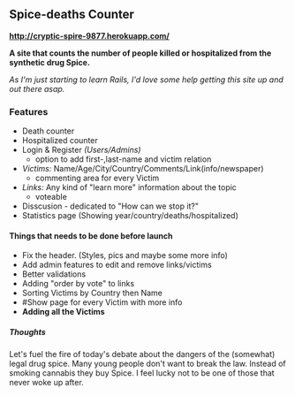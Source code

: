 ## Spice-deaths Counter

**http://cryptic-spire-9877.herokuapp.com/**

**A site that counts the number of people killed or hospitalized from the synthetic drug Spice.**

*As I'm just starting to learn Rails, I'd love some help getting this site up and out there asap.*

### Features

* Death counter
* Hospitalized counter
* Login & Register *(Users/Admins)*
  * option to add first-,last-name and victim relation
* *Victims:* Name/Age/City/Country/Comments/Link(info/newspaper)
  * commenting area for every Victim
* *Links:* Any kind of "learn more" information about the topic
  * voteable
* Disscusion - dedicated to "How can we stop it?"
* Statistics page (Showing year/country/deaths/hospitalized)

#### Things that needs to be done before launch

* Fix the header. (Styles, pics and maybe some more info)
* Add admin features to edit and remove links/victims
* Better validations
* Adding "order by vote" to links
* Sorting Victims by Country then Name
* #Show page for every Victim with more info
* **Adding all the Victims**

##### Thoughts

Let's fuel the fire of today's debate about the dangers of the (somewhat) legal drug spice.
Many young people don't want to break the law. Instead of smoking cannabis they buy Spice.
I feel lucky not to be one of those that never woke up after.
